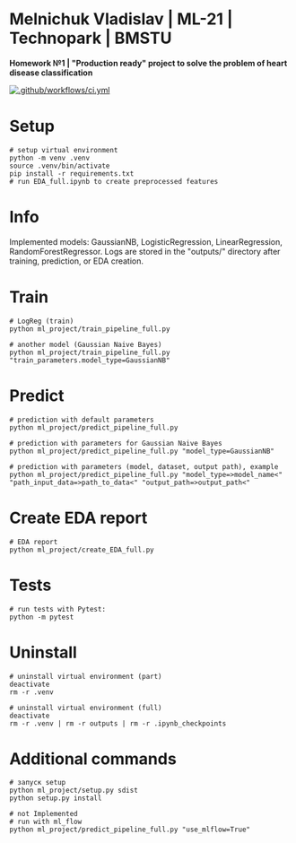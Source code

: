Melnichuk Vladislav | ML-21 | Technopark | BMSTU
================================================

**Homework №1 | "Production ready" project to solve the problem of heart disease classification**

[![.github/workflows/ci.yml](https://github.com/made-mlops-2022/melnichuk-vladislav-mlops-22-fall/actions/workflows/homework-1-ci.yaml/badge.svg)](https://github.com/made-mlops-2022/melnichuk-vladislav-mlops-22-fall/actions/workflows/homework-1-ci.yaml)

# Setup

~~~
# setup virtual environment
python -m venv .venv
source .venv/bin/activate
pip install -r requirements.txt
# run EDA_full.ipynb to create preprocessed features
~~~

# Info

Implemented models: GaussianNB, LogisticRegression, LinearRegression, RandomForestRegressor.
Logs are stored in the "outputs/" directory after training, prediction, or EDA creation.

# Train

~~~
# LogReg (train)
python ml_project/train_pipeline_full.py

# another model (Gaussian Naive Bayes)
python ml_project/train_pipeline_full.py "train_parameters.model_type=GaussianNB"
~~~

# Predict

~~~
# prediction with default parameters
python ml_project/predict_pipeline_full.py

# prediction with parameters for Gaussian Naive Bayes
python ml_project/predict_pipeline_full.py "model_type=GaussianNB"

# prediction with parameters (model, dataset, output path), example
python ml_project/predict_pipeline_full.py "model_type=>model_name<" "path_input_data=>path_to_data<" "output_path=>output_path<"
~~~

# Create EDA report

~~~
# EDA report
python ml_project/create_EDA_full.py
~~~

# Tests

~~~
# run tests with Pytest:
python -m pytest
~~~

# Uninstall

~~~
# uninstall virtual environment (part)
deactivate
rm -r .venv

# uninstall virtual environment (full)
deactivate
rm -r .venv | rm -r outputs | rm -r .ipynb_checkpoints
~~~

# Additional commands

~~~
# запуск setup
python ml_project/setup.py sdist
python setup.py install 

# not Implemented
# run with ml_flow
python ml_project/predict_pipeline_full.py "use_mlflow=True"
~~~
